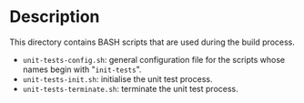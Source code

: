 # Description

This directory contains BASH scripts that are used during the build process.

* `unit-tests-config.sh`: general configuration file for the scripts whose names begin with "`init-tests`".
* `unit-tests-init.sh`: initialise the unit test process.
* `unit-tests-terminate.sh`: terminate the unit test process.
